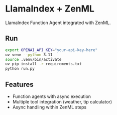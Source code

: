 # LlamaIndex + ZenML

LlamaIndex Function Agent integrated with ZenML.

## Run
```bash
export OPENAI_API_KEY="your-api-key-here"
uv venv --python 3.11
source .venv/bin/activate
uv pip install -r requirements.txt
python run.py
```

## Features
- Function agents with async execution
- Multiple tool integration (weather, tip calculator)
- Async handling within ZenML steps